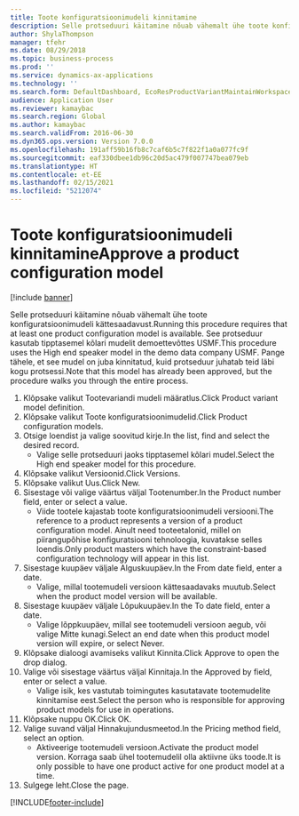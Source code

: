 ```yaml
---
title: Toote konfiguratsioonimudeli kinnitamine
description: Selle protseduuri käitamine nõuab vähemalt ühe toote konfiguratsioonimudeli kättesaadavust.
author: ShylaThompson
manager: tfehr
ms.date: 08/29/2018
ms.topic: business-process
ms.prod: ''
ms.service: dynamics-ax-applications
ms.technology: ''
ms.search.form: DefaultDashboard, EcoResProductVariantMaintainWorkspace, PCProductConfigurationModelListPage, PCProductModelVersion, PCApproveProductModelVersion, HcmWorkerLookUp
audience: Application User
ms.reviewer: kamaybac
ms.search.region: Global
ms.author: kamaybac
ms.search.validFrom: 2016-06-30
ms.dyn365.ops.version: Version 7.0.0
ms.openlocfilehash: 191aff59b16fb8c7caf6b5c7f822f1a0a077fc9f
ms.sourcegitcommit: eaf330dbee1db96c20d5ac479f007747bea079eb
ms.translationtype: HT
ms.contentlocale: et-EE
ms.lasthandoff: 02/15/2021
ms.locfileid: "5212074"
---
```

# <a name="approve-a-product-configuration-model"></a><span data-ttu-id="b4d31-103">Toote konfiguratsioonimudeli kinnitamine</span><span class="sxs-lookup"><span data-stu-id="b4d31-103">Approve a product configuration model</span></span>

[!include [banner](../../includes/banner.md)]

<span data-ttu-id="b4d31-104">Selle protseduuri käitamine nõuab vähemalt ühe toote konfiguratsioonimudeli kättesaadavust.</span><span class="sxs-lookup"><span data-stu-id="b4d31-104">Running this procedure requires that at least one product configuration model is available.</span></span> <span data-ttu-id="b4d31-105">See protseduur kasutab tipptasemel kõlari mudelit demoettevõttes USMF.</span><span class="sxs-lookup"><span data-stu-id="b4d31-105">This procedure uses the High end speaker model in the demo data company USMF.</span></span> <span data-ttu-id="b4d31-106">Pange tähele, et see mudel on juba kinnitatud, kuid protseduur juhatab teid läbi kogu protsessi.</span><span class="sxs-lookup"><span data-stu-id="b4d31-106">Note that this model has already been approved, but the procedure walks you through the entire process.</span></span>

1. <span data-ttu-id="b4d31-107">Klõpsake valikut Tootevariandi mudeli määratlus.</span><span class="sxs-lookup"><span data-stu-id="b4d31-107">Click Product variant model definition.</span></span>
2. <span data-ttu-id="b4d31-108">Klõpsake valikut Toote konfiguratsioonimudelid.</span><span class="sxs-lookup"><span data-stu-id="b4d31-108">Click Product configuration models.</span></span>
3. <span data-ttu-id="b4d31-109">Otsige loendist ja valige soovitud kirje.</span><span class="sxs-lookup"><span data-stu-id="b4d31-109">In the list, find and select the desired record.</span></span>
    * <span data-ttu-id="b4d31-110">Valige selle protseduuri jaoks tipptasemel kõlari mudel.</span><span class="sxs-lookup"><span data-stu-id="b4d31-110">Select the High end speaker model for this procedure.</span></span>  
4. <span data-ttu-id="b4d31-111">Klõpsake valikut Versioonid.</span><span class="sxs-lookup"><span data-stu-id="b4d31-111">Click Versions.</span></span>
5. <span data-ttu-id="b4d31-112">Klõpsake valikut Uus.</span><span class="sxs-lookup"><span data-stu-id="b4d31-112">Click New.</span></span>
6. <span data-ttu-id="b4d31-113">Sisestage või valige väärtus väljal Tootenumber.</span><span class="sxs-lookup"><span data-stu-id="b4d31-113">In the Product number field, enter or select a value.</span></span>
    * <span data-ttu-id="b4d31-114">Viide tootele kajastab toote konfiguratsioonimudeli versiooni.</span><span class="sxs-lookup"><span data-stu-id="b4d31-114">The reference to a product represents a version of a product configuration model.</span></span> <span data-ttu-id="b4d31-115">Ainult need tooteetalonid, millel on piirangupõhise konfiguratsiooni tehnoloogia, kuvatakse selles loendis.</span><span class="sxs-lookup"><span data-stu-id="b4d31-115">Only product masters which have the constraint-based configuration technology will appear in this list.</span></span>  
7. <span data-ttu-id="b4d31-116">Sisestage kuupäev väljale Alguskuupäev.</span><span class="sxs-lookup"><span data-stu-id="b4d31-116">In the From date field, enter a date.</span></span>
    * <span data-ttu-id="b4d31-117">Valige, millal tootemudeli versioon kättesaadavaks muutub.</span><span class="sxs-lookup"><span data-stu-id="b4d31-117">Select when the product model version will be available.</span></span>  
8. <span data-ttu-id="b4d31-118">Sisestage kuupäev väljale Lõpukuupäev.</span><span class="sxs-lookup"><span data-stu-id="b4d31-118">In the To date field, enter a date.</span></span>
    * <span data-ttu-id="b4d31-119">Valige lõppkuupäev, millal see tootemudeli versioon aegub, või valige Mitte kunagi.</span><span class="sxs-lookup"><span data-stu-id="b4d31-119">Select an end date when this product model version will expire, or select Never.</span></span>  
9. <span data-ttu-id="b4d31-120">Klõpsake dialoogi avamiseks valikut Kinnita.</span><span class="sxs-lookup"><span data-stu-id="b4d31-120">Click Approve to open the drop dialog.</span></span>
10. <span data-ttu-id="b4d31-121">Valige või sisestage väärtus väljal Kinnitaja.</span><span class="sxs-lookup"><span data-stu-id="b4d31-121">In the Approved by field, enter or select a value.</span></span>
    * <span data-ttu-id="b4d31-122">Valige isik, kes vastutab toimingutes kasutatavate tootemudelite kinnitamise eest.</span><span class="sxs-lookup"><span data-stu-id="b4d31-122">Select the person who is responsible for approving product models for use in operations.</span></span>  
11. <span data-ttu-id="b4d31-123">Klõpsake nuppu OK.</span><span class="sxs-lookup"><span data-stu-id="b4d31-123">Click OK.</span></span>
12. <span data-ttu-id="b4d31-124">Valige suvand väljal Hinnakujundusmeetod.</span><span class="sxs-lookup"><span data-stu-id="b4d31-124">In the Pricing method field, select an option.</span></span>
    * <span data-ttu-id="b4d31-125">Aktiveerige tootemudeli versioon.</span><span class="sxs-lookup"><span data-stu-id="b4d31-125">Activate the product model version.</span></span> <span data-ttu-id="b4d31-126">Korraga saab ühel tootemudelil olla aktiivne üks toode.</span><span class="sxs-lookup"><span data-stu-id="b4d31-126">It is only possible to have one product active for one product model at a time.</span></span>  
13. <span data-ttu-id="b4d31-127">Sulgege leht.</span><span class="sxs-lookup"><span data-stu-id="b4d31-127">Close the page.</span></span>



[!INCLUDE[footer-include](../../../includes/footer-banner.md)]